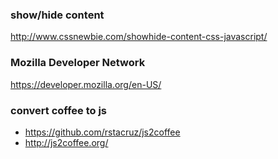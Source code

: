 ### show/hide content

<http://www.cssnewbie.com/showhide-content-css-javascript/>

### Mozilla Developer Network

<https://developer.mozilla.org/en-US/>

### convert coffee to js

* https://github.com/rstacruz/js2coffee
* http://js2coffee.org/
